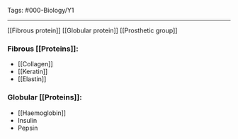 Tags: #000-Biology/Y1

---
[[Fibrous protein]]
[[Globular protein]]
[[Prosthetic group]]

### Fibrous [[Proteins]]:
- [[Collagen]]
- [[Keratin]]
- [[Elastin]]

### Globular [[Proteins]]:
- [[Haemoglobin]]
- Insulin
- Pepsin

